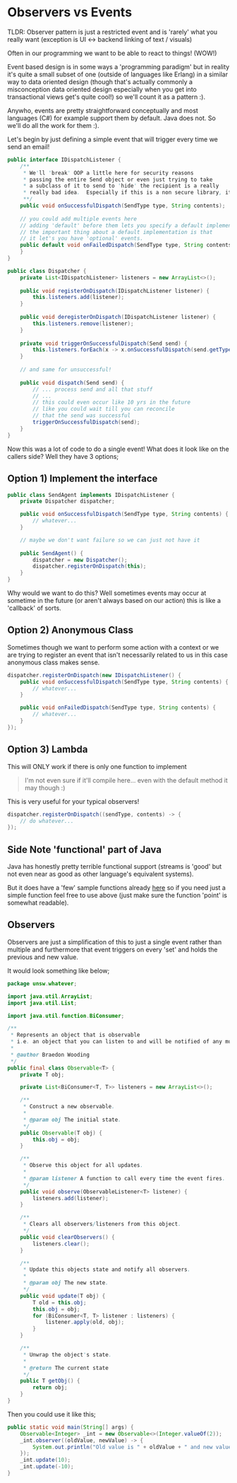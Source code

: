 # Observers vs Events

TLDR: Observer pattern is just a restricted event and is 'rarely' what you really want (exception is UI <-> backend linking of text / visuals)

Often in our programming we want to be able to react to things! (WOW!)

Event based design is in some ways a 'programming paradigm' but in reality it's quite a small subset of one (outside of languages like Erlang) in a similar way to data oriented design (though that's actually commonly a misconception data oriented design especially when you get into transactional views get's quite cool!) so we'll count it as a pattern :).

Anywho, events are pretty straightforward conceptually and most languages (C#) for example support them by default.  Java does not.  So we'll do all the work for them :).

Let's begin by just defining a simple event that will trigger every time we send an email!

```java
public interface IDispatchListener {
    /**
     * We'll 'break' OOP a little here for security reasons
     * passing the entire Send object or even just trying to take
     * a subclass of it to send to 'hide' the recipient is a really
     * really bad idea.  Especially if this is a non secure library, it would suck if someone managed to register this event behind the scenes and got every email address we sent to :).
     **/
    public void onSuccessfulDispatch(SendType type, String contents);
    
    // you could add multiple events here
    // adding 'default' before them lets you specify a default implementation
    // the important thing about a default implementation is that
    // it let's you have 'optional' events.
    public default void onFailedDispatch(SendType type, String contents) {
    }
}

public class Dispatcher {
    private List<IDispatchListener> listeners = new ArrayList<>();
    
    public void registerOnDispatch(IDispatchListener listener) {
        this.listeners.add(listener);
    }
    
    public void deregisterOnDispatch(IDispatchListener listener) {
        this.listeners.remove(listener);
    }
    
    private void triggerOnSuccessfulDispatch(Send send) {
        this.listeners.forEach(x -> x.onSuccessfulDispatch(send.getType(), send.getContents()));
    }
    
    // and same for unsuccessful!
    
    public void dispatch(Send send) {
        // ... process send and all that stuff
        // ...
        // this could even occur like 10 yrs in the future
        // like you could wait till you can reconcile
        // that the send was successful
        triggerOnSuccessfulDispatch(send);
    }
}
```

Now this was a lot of code to do a single event!  What does it look like on the callers side?  Well they have 3 options;

## Option 1) Implement the interface

```java
public class SendAgent implements IDispatchListener {
    private Dispatcher dispatcher;

    public void onSuccessfulDispatch(SendType type, String contents) {
        // whatever...
    }

    // maybe we don't want failure so we can just not have it
    
    public SendAgent() {
        dispatcher = new Dispatcher();
        dispatcher.registerOnDispatch(this);
    }
}
```

Why would we want to do this?  Well sometimes events may occur at sometime in the future (or aren't always based on our action) this is like a 'callback' of sorts.

## Option 2) Anonymous Class

Sometimes though we want to perform some action with a context or we are trying to register an event that isn't necessarily related to us in this case anonymous class makes sense.

```java
dispatcher.registerOnDispatch(new IDispatchListener() {
    public void onSuccessfulDispatch(SendType type, String contents) {
        // whatever...
    }

    public void onFailedDispatch(SendType type, String contents) {
        // whatever...
    }
});
```

## Option 3) Lambda

This will ONLY work if there is only one function to implement

> I'm not even sure if it'll compile here... even with the default method it may though :)

This is very useful for your typical observers!

```java
dispatcher.registerOnDispatch((sendType, contents) -> {
    // do whatever...
});
```

## Side Note 'functional' part of Java

Java has honestly pretty terrible functional support (streams is 'good' but not even near as good as other language's equivalent systems).

But it does have a 'few' sample functions already [here](https://docs.oracle.com/javase/8/docs/api/java/util/function/package-summary.html) so if you need just a simple function feel free to use above (just make sure the function 'point' is somewhat readable).

## Observers

Observers are just a simplification of this to just a single event rather than multiple and furthermore that event triggers on every 'set' and holds the previous and new value.

It would look something like below;

```java
package unsw.whatever;

import java.util.ArrayList;
import java.util.List;

import java.util.function.BiConsumer;

/**
 * Represents an object that is observable
 * i.e. an object that you can listen to and will be notified of any mutations.
 * 
 * @author Braedon Wooding
 */
public final class Observable<T> {
    private T obj;

    private List<BiConsumer<T, T>> listeners = new ArrayList<>();

    /**
     * Construct a new observable.
     * 
     * @param obj The initial state.
     */
    public Observable(T obj) {
        this.obj = obj;
    }

    /**
     * Observe this object for all updates.
     * 
     * @param listener A function to call every time the event fires.
     */
    public void observe(ObservableListener<T> listener) {
        listeners.add(listener);
    }

    /**
     * Clears all observers/listeners from this object.
     */
    public void clearObservers() {
        listeners.clear();
    }

    /**
     * Update this objects state and notify all observers.
     * 
     * @param obj The new state.
     */
    public void update(T obj) {
        T old = this.obj;
        this.obj = obj;
        for (BiConsumer<T, T> listener : listeners) {
            listener.apply(old, obj);
        }
    }

    /**
     * Unwrap the object's state.
     * 
     * @return The current state
     */
    public T getObj() {
        return obj;
    }
}
```

Then you could use it like this;

```java
public static void main(String[] args) {
    Observable<Integer> _int = new Observable<>(Integer.valueOf(2));
    _int.observer((oldValue, newValue) -> {
        System.out.println("Old value is " + oldValue + " and new value is " + newValue);
    });
    _int.update(10);
    _int.update(-10);
}
```
